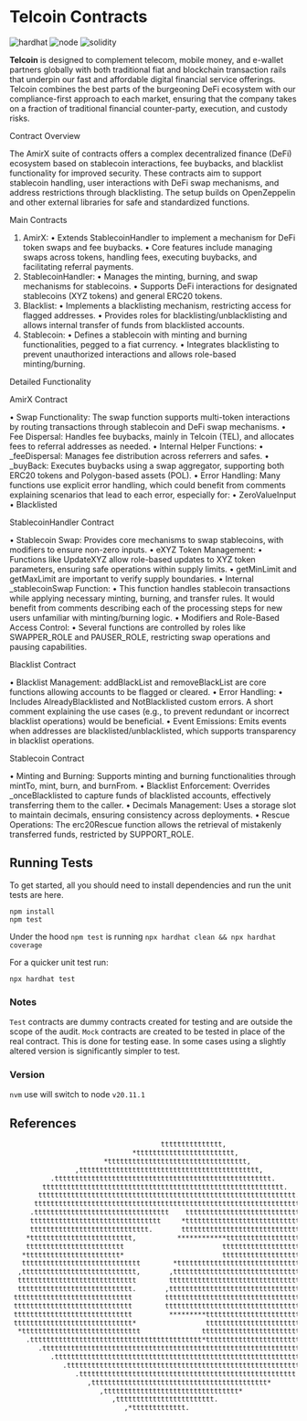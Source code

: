 # Telcoin Contracts

![hardhat](https://img.shields.io/badge/hardhat-2.22.1-blue)
![node](https://img.shields.io/badge/node-v20.11.1-brightgreen.svg)
![solidity](https://img.shields.io/badge/solidity-0.8.24-red)

**Telcoin** is designed to complement telecom, mobile money, and e-wallet partners globally with both traditional fiat and blockchain transaction rails that underpin our fast and affordable digital financial service offerings. Telcoin combines the best parts of the burgeoning DeFi ecosystem with our compliance-first approach to each market, ensuring that the company takes on a fraction of traditional financial counter-party, execution, and custody risks.

Contract Overview

The AmirX suite of contracts offers a complex decentralized finance (DeFi) ecosystem based on stablecoin interactions, fee buybacks, and blacklist functionality for improved security. These contracts aim to support stablecoin handling, user interactions with DeFi swap mechanisms, and address restrictions through blacklisting. The setup builds on OpenZeppelin and other external libraries for safe and standardized functions.

Main Contracts

 1. AmirX:
 • Extends StablecoinHandler to implement a mechanism for DeFi token swaps and fee buybacks.
 • Core features include managing swaps across tokens, handling fees, executing buybacks, and facilitating referral payments.
 2. StablecoinHandler:
 • Manages the minting, burning, and swap mechanisms for stablecoins.
 • Supports DeFi interactions for designated stablecoins (XYZ tokens) and general ERC20 tokens.
 3. Blacklist:
 • Implements a blacklisting mechanism, restricting access for flagged addresses.
 • Provides roles for blacklisting/unblacklisting and allows internal transfer of funds from blacklisted accounts.
 4. Stablecoin:
 • Defines a stablecoin with minting and burning functionalities, pegged to a fiat currency.
 • Integrates blacklisting to prevent unauthorized interactions and allows role-based minting/burning.

Detailed Functionality

AmirX Contract

 • Swap Functionality: The swap function supports multi-token interactions by routing transactions through stablecoin and DeFi swap mechanisms.
 • Fee Dispersal: Handles fee buybacks, mainly in Telcoin (TEL), and allocates fees to referral addresses as needed.
 • Internal Helper Functions:
 • _feeDispersal: Manages fee distribution across referrers and safes.
 • _buyBack: Executes buybacks using a swap aggregator, supporting both ERC20 tokens and Polygon-based assets (POL).
 • Error Handling: Many functions use explicit error handling, which could benefit from comments explaining scenarios that lead to each error, especially for:
 • ZeroValueInput
 • Blacklisted

StablecoinHandler Contract

 • Stablecoin Swap: Provides core mechanisms to swap stablecoins, with modifiers to ensure non-zero inputs.
 • eXYZ Token Management:
 • Functions like UpdateXYZ allow role-based updates to XYZ token parameters, ensuring safe operations within supply limits.
 • getMinLimit and getMaxLimit are important to verify supply boundaries.
 • Internal _stablecoinSwap Function:
 • This function handles stablecoin transactions while applying necessary minting, burning, and transfer rules. It would benefit from comments describing each of the processing steps for new users unfamiliar with minting/burning logic.
 • Modifiers and Role-Based Access Control:
 • Several functions are controlled by roles like SWAPPER_ROLE and PAUSER_ROLE, restricting swap operations and pausing capabilities.

Blacklist Contract

 • Blacklist Management: addBlackList and removeBlackList are core functions allowing accounts to be flagged or cleared.
 • Error Handling:
 • Includes AlreadyBlacklisted and NotBlacklisted custom errors. A short comment explaining the use cases (e.g., to prevent redundant or incorrect blacklist operations) would be beneficial.
 • Event Emissions: Emits events when addresses are blacklisted/unblacklisted, which supports transparency in blacklist operations.

Stablecoin Contract

 • Minting and Burning: Supports minting and burning functionalities through mintTo, mint, burn, and burnFrom.
 • Blacklist Enforcement: Overrides _onceBlacklisted to capture funds of blacklisted accounts, effectively transferring them to the caller.
 • Decimals Management: Uses a storage slot to maintain decimals, ensuring consistency across deployments.
 • Rescue Operations: The erc20Rescue function allows the retrieval of mistakenly transferred funds, restricted by SUPPORT_ROLE.

## Running Tests

To get started, all you should need to install dependencies and run the unit tests are here.

```shell
npm install
npm test
```

Under the hood `npm test` is running `npx hardhat clean && npx hardhat coverage`

For a quicker unit test run:

```shell
npx hardhat test
```

### Notes

`Test` contracts are dummy contracts created for testing and are outside the scope of the audit. `Mock` contracts are created to be tested in place of the real contract. This is done for testing ease. In some cases using a slightly altered version is significantly simpler to test.

### Version

`nvm` use will switch to node `v20.11.1`

## References

```txt
                                     ttttttttttttttt,                           
                              *tttttttttttttttttttttttt,                        
                       *tttttttttttttttttttttttttttttttttt,                     
                ,tttttttttttttttttttttttttttttttttttttttttttt,                  
          .ttttttttttttttttttttttttttttttttttttttttttttttttttttt.               
        ttttttttttttttttttttttttttttttttttttttttttttttttttttttttttt.            
       ttttttttttttttttttttttttttttttttttttttttttttttttttttttttttttttt.         
      ttttttttttttttttttttttttttttttttttttttttttttttttttttttttttttttttttt       
     .ttttttttttttttttttttttttttttttttt    ttttttttttttttttttttttttttttttttt.   
     tttttttttttttttttttttttttttttttt     *ttttttttttttttttttttttttttttttttttt. 
     ttttttttttttttttttttttttttttt.       ttttttttttttttttttttttttttttttttttttt,
    *ttttttttttttttttttttttttt,          ************ttttttttttttttttttttttttttt
    tttttttttttttttttttttttt                        tttttttttttttttttttttttttttt
   *ttttttttttttttttttttttt*                        ttttttttttttttttttttttttttt,
   ttttttttttttttttttttttttttttt        *tttttttttttttttttttttttttttttttttttttt 
  ,tttttttttttttttttttttttttttt,       ,tttttttttttttttttttttttttttttttttttttt* 
  ttttttttttttttttttttttttttttt        ttttttttttttttttttttttttttttttttttttttt  
  tttttttttttttttttttttttttttt.       ,ttttttttttttttttttttttttttttttttttttttt  
 ttttttttttttttttttttttttttttt        ttttttttttttttttttttttttttttttttttttttt   
 ttttttttttttttttttttttttttttt        ttttttttttttttttttttttttttttttttttttttt   
 ttttttttttttttttttttttttttttt         *********tttttttttttttttttttttttttttt.   
 ttttttttttttttttttttttttttttt*                 tttttttttttttttttttttttttttt    
  *ttttttttttttttttttttttttttttt               tttttttttttttttttttttttttttt*    
    .tttttttttttttttttttttttttttttttttttttttttt*ttttttttttttttttttttttttttt     
       .ttttttttttttttttttttttttttttttttttttttttttttttttttttttttttttttttttt     
          .ttttttttttttttttttttttttttttttttttttttttttttttttttttttttttttttt      
             .tttttttttttttttttttttttttttttttttttttttttttttttttttttttttt,       
                .ttttttttttttttttttttttttttttttttttttttttttttttttttttt          
                   ,ttttttttttttttttttttttttttttttttttttttttttt*                
                      ,ttttttttttttttttttttttttttttttttt*                       
                         ,tttttttttttttttttttttttt.                             
                            ,*ttttttttttttt.                                    
```
